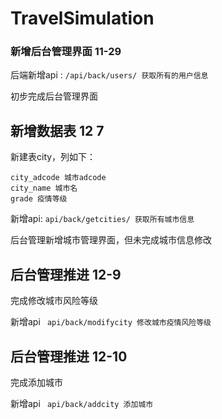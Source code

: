# TravelSimulation

### 新增后台管理界面 11-29

后端新增api : `/api/back/users/ 获取所有的用户信息`

初步完成后台管理界面 

## 新增数据表 12 7

新建表city，列如下：

```
city_adcode 城市adcode
city_name 城市名
grade 疫情等级
```

新增api: `api/back/getcities/ 获取所有城市信息`

后台管理新增城市管理界面，但未完成城市信息修改

## 后台管理推进 12-9

完成修改城市风险等级

新增api ` api/back/modifycity 修改城市疫情风险等级`

## 后台管理推进 12-10

完成添加城市

新增api ` api/back/addcity 添加城市`
